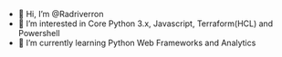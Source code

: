 - 👋 Hi, I’m @Radriverron
- 👀 I’m interested in Core Python 3.x, Javascript, Terraform(HCL) and Powershell 
- 🌱 I’m currently learning Python Web Frameworks and Analytics 


<!---
Radriverron/Radriverron is a ✨ special ✨ repository because its `README.md` (this file) appears on your GitHub profile.
You can click the Preview link to take a look at your changes.
--->
